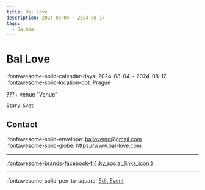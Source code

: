 ```yaml
---
title: Bal Love
description: 2024-08-04 ~ 2024-08-17
tags:
  - Balboa
---
```


# Bal Love 

:fontawesome-solid-calendar-days: 2024-08-04 ~ 2024-08-17  
:fontawesome-solid-location-dot: Prague  

???+ venue "Venue"

    Stary Svet  

## Contact

:fontawesome-solid-envelope: <balloveinc@gmail.com>  
:fontawesome-solid-globe: <https://www.bal-love.com>  

---

 [:fontawesome-brands-facebook-f:{ .ky_social_links_icon }](https://www.facebook.com/groups/179491102635312)

---

:fontawesome-solid-pen-to-square: [Edit Event](https://github.com/swingdance/events/issues/new?assignees=&labels=update+event&projects=&template=03-update_entity.yml&title=Update%20Event%3A%202024%2Fcs_CZ%20%E2%80%A2%20Bal%20Love&region=cs_CZ&year=2024&id=bal-love-2024&name=Bal%20Love&org_id=)
